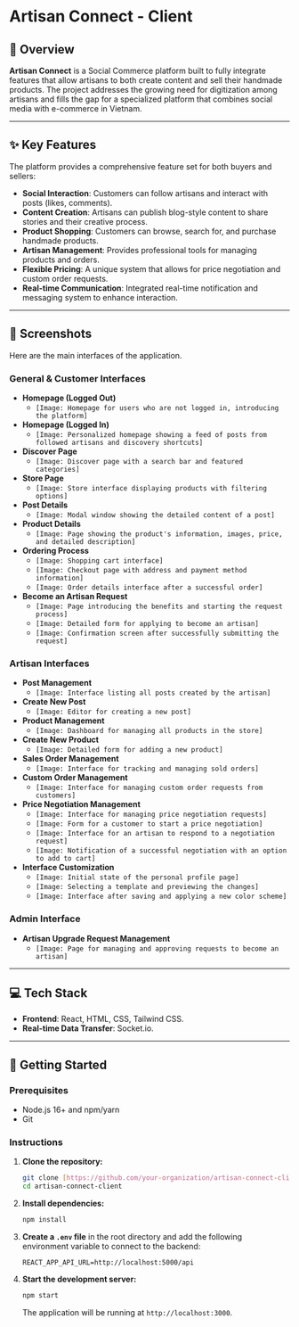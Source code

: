 # Artisan Connect - Client

## 📝 Overview

**Artisan Connect** is a Social Commerce platform built to fully integrate features that allow artisans to both create content and sell their handmade products. The project addresses the growing need for digitization among artisans and fills the gap for a specialized platform that combines social media with e-commerce in Vietnam.

---

## ✨ Key Features

The platform provides a comprehensive feature set for both buyers and sellers:

* **Social Interaction**: Customers can follow artisans and interact with posts (likes, comments).
* **Content Creation**: Artisans can publish blog-style content to share stories and their creative process.
* **Product Shopping**: Customers can browse, search for, and purchase handmade products.
* **Artisan Management**: Provides professional tools for managing products and orders.
* **Flexible Pricing**: A unique system that allows for price negotiation and custom order requests.
* **Real-time Communication**: Integrated real-time notification and messaging system to enhance interaction.

---

## 📸 Screenshots

Here are the main interfaces of the application.

### General & Customer Interfaces

* **Homepage (Logged Out)**
    * `[Image: Homepage for users who are not logged in, introducing the platform]`
* **Homepage (Logged In)**
    * `[Image: Personalized homepage showing a feed of posts from followed artisans and discovery shortcuts]`
* **Discover Page**
    * `[Image: Discover page with a search bar and featured categories]`
* **Store Page**
    * `[Image: Store interface displaying products with filtering options]`
* **Post Details**
    * `[Image: Modal window showing the detailed content of a post]`
* **Product Details**
    * `[Image: Page showing the product's information, images, price, and detailed description]`
* **Ordering Process**
    * `[Image: Shopping cart interface]`
    * `[Image: Checkout page with address and payment method information]`
    * `[Image: Order details interface after a successful order]`
* **Become an Artisan Request**
    * `[Image: Page introducing the benefits and starting the request process]`
    * `[Image: Detailed form for applying to become an artisan]`
    * `[Image: Confirmation screen after successfully submitting the request]`

### Artisan Interfaces

* **Post Management**
    * `[Image: Interface listing all posts created by the artisan]`
* **Create New Post**
    * `[Image: Editor for creating a new post]`
* **Product Management**
    * `[Image: Dashboard for managing all products in the store]`
* **Create New Product**
    * `[Image: Detailed form for adding a new product]`
* **Sales Order Management**
    * `[Image: Interface for tracking and managing sold orders]`
* **Custom Order Management**
    * `[Image: Interface for managing custom order requests from customers]`
* **Price Negotiation Management**
    * `[Image: Interface for managing price negotiation requests]`
    * `[Image: Form for a customer to start a price negotiation]`
    * `[Image: Interface for an artisan to respond to a negotiation request]`
    * `[Image: Notification of a successful negotiation with an option to add to cart]`
* **Interface Customization**
    * `[Image: Initial state of the personal profile page]`
    * `[Image: Selecting a template and previewing the changes]`
    * `[Image: Interface after saving and applying a new color scheme]`

### Admin Interface

* **Artisan Upgrade Request Management**
    * `[Image: Page for managing and approving requests to become an artisan]`

---

## 💻 Tech Stack

* **Frontend**: React, HTML, CSS, Tailwind CSS.
* **Real-time Data Transfer**: Socket.io.

---

## 🚀 Getting Started

### Prerequisites
* Node.js 16+ and npm/yarn
* Git

### Instructions

1.  **Clone the repository:**
    ```bash
    git clone [https://github.com/your-organization/artisan-connect-client.git](https://github.com/your-organization/artisan-connect-client.git)
    cd artisan-connect-client
    ```

2.  **Install dependencies:**
    ```bash
    npm install
    ```

3.  **Create a `.env` file** in the root directory and add the following environment variable to connect to the backend:
    ```
    REACT_APP_API_URL=http://localhost:5000/api
    ```

4.  **Start the development server:**
    ```bash
    npm start
    ```
    The application will be running at `http://localhost:3000`.
